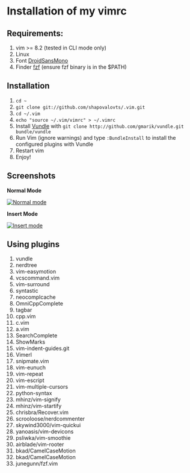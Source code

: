 # Installation of my vimrc

## Requirements:

1. vim >= 8.2 (tested in CLI mode only)
2. Linux
3. Font [DroidSansMono](https://github.com/ryanoasis/nerd-fonts/tree/master/patched-fonts/DroidSansMono)
4. Finder [fzf](https://github.com/junegunn/fzf) (ensure fzf binary is in the $PATH)

## Installation

1. `cd ~`
2. `git clone git://github.com/shapovalovts/.vim.git`
3. `cd ~/.vim`
4. `echo "source ~/.vim/vimrc" > ~/.vimrc`
5. Install [Vundle](https://github.com/gmarik/vundle) with `git clone http://github.com/gmarik/vundle.git bundle/vundle`
6. Run Vim (ignore warnings) and type `:BundleInstall` to install the configured plugins with Vundle
7. Restart vim
8. Enjoy!

## Screenshots

**Normal Mode**

[![Normal mode](https://github.com/shapovalovts/.vim/raw/master/screenshots/vim1.png)](https://github.com/shapovalovts/.vim/raw/master/screenshots/vim1.png)

**Insert Mode**

[![Insert mode](https://github.com/shapovalovts/.vim/raw/master/screenshots/vim2.png)](https://github.com/shapovalovts/.vim/raw/master/screenshots/vim2.png)

## Using plugins

1.  vundle
2.  nerdtree
3.  vim-easymotion
4.  vcscommand.vim
5.  vim-surround
6.  syntastic
7.  neocomplcache
8.  OmniCppComplete
9. tagbar
10. cpp.vim
11. c.vim
12. a.vim
13. SearchComplete
14. ShowMarks
15. vim-indent-guides.git
16. Vimerl
17. snipmate.vim
18. vim-eunuch
19. vim-repeat
20. vim-escript
21. vim-multiple-cursors
22. python-syntax
23. mhinz/vim-signify
24. mhinz/vim-startify
25. chrisbra/Recover.vim
26. scrooloose/nerdcommenter
27. skywind3000/vim-quickui
28. yanoasis/vim-devicons
29. psliwka/vim-smoothie
30. airblade/vim-rooter
31. bkad/CamelCaseMotion
31. bkad/CamelCaseMotion
32. junegunn/fzf.vim
